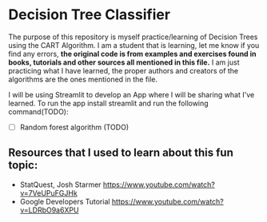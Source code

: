 # Decision Tree Classifier

The purpose of this repository is myself practice/learning of Decision Trees using the CART Algorithm. I am a student that is learning, let me know if you find any errors, **the original code is from examples and exercises found in books, tutorials and other sources all mentioned in this file.** I am just practicing what I have learned, the proper authors and creators of the algorithms are the ones mentioned in the file.

I will be using Streamlit to develop an App where I will be sharing what I've learned. To run the app install streamlit and run the following command(TODO):

* [ ] Random forest algorithm (TODO)


## Resources that I used to learn about this fun topic:
* StatQuest, Josh Starmer https://www.youtube.com/watch?v=7VeUPuFGJHk
* Google Developers Tutorial https://www.youtube.com/watch?v=LDRbO9a6XPU
